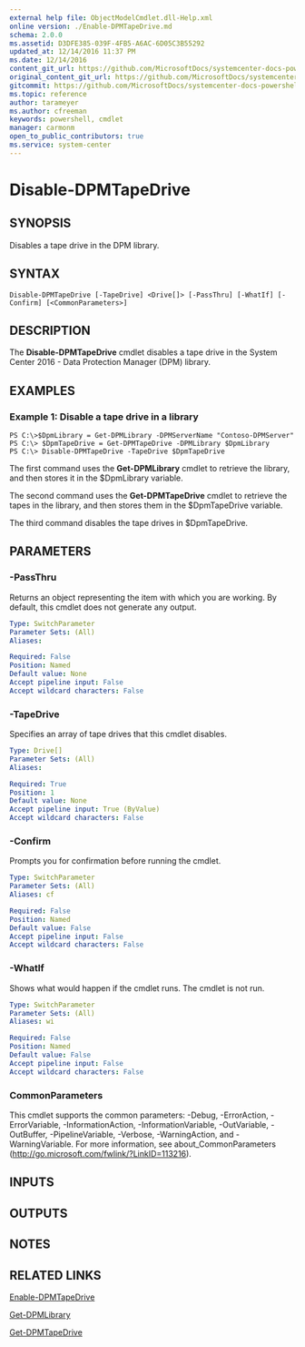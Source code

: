 ```yaml
---
external help file: ObjectModelCmdlet.dll-Help.xml
online version: ./Enable-DPMTapeDrive.md
schema: 2.0.0
ms.assetid: D3DFE385-039F-4FB5-A6AC-6D05C3B55292
updated_at: 12/14/2016 11:37 PM
ms.date: 12/14/2016
content_git_url: https://github.com/MicrosoftDocs/systemcenter-docs-powershell/blob/master/systemcenter-cmdlets/SystemCenter2016/DataProtectionManager/v1/Disable-DPMTapeDrive.md
original_content_git_url: https://github.com/MicrosoftDocs/systemcenter-docs-powershell/blob/master/systemcenter-cmdlets/SystemCenter2016/DataProtectionManager/v1/Disable-DPMTapeDrive.md
gitcommit: https://github.com/MicrosoftDocs/systemcenter-docs-powershell/blob/ddd0fefc9adaabb9394eb6c21b33370913d1830d/systemcenter-cmdlets/SystemCenter2016/DataProtectionManager/v1/Disable-DPMTapeDrive.md
ms.topic: reference
author: tarameyer
ms.author: cfreeman
keywords: powershell, cmdlet
manager: carmonm
open_to_public_contributors: true
ms.service: system-center
---
```


# Disable-DPMTapeDrive

## SYNOPSIS
Disables a tape drive in the DPM library.

## SYNTAX

```
Disable-DPMTapeDrive [-TapeDrive] <Drive[]> [-PassThru] [-WhatIf] [-Confirm] [<CommonParameters>]
```

## DESCRIPTION
The **Disable-DPMTapeDrive** cmdlet disables a tape drive in the System Center 2016 - Data Protection Manager (DPM) library.

## EXAMPLES

### Example 1: Disable a tape drive in a library
```
PS C:\>$DpmLibrary = Get-DPMLibrary -DPMServerName "Contoso-DPMServer"
PS C:\> $DpmTapeDrive = Get-DPMTapeDrive -DPMLibrary $DpmLibrary
PS C:\> Disable-DPMTapeDrive -TapeDrive $DpmTapeDrive
```

The first command uses the **Get-DPMLibrary** cmdlet to retrieve the library, and then stores it in the $DpmLibrary variable.

The second command uses the **Get-DPMTapeDrive** cmdlet to retrieve the tapes in the library, and then stores them in the $DpmTapeDrive variable.

The third command disables the tape drives in $DpmTapeDrive.

## PARAMETERS

### -PassThru
Returns an object representing the item with which you are working.
By default, this cmdlet does not generate any output.

```yaml
Type: SwitchParameter
Parameter Sets: (All)
Aliases: 

Required: False
Position: Named
Default value: None
Accept pipeline input: False
Accept wildcard characters: False
```

### -TapeDrive
Specifies an array of tape drives that this cmdlet disables.

```yaml
Type: Drive[]
Parameter Sets: (All)
Aliases: 

Required: True
Position: 1
Default value: None
Accept pipeline input: True (ByValue)
Accept wildcard characters: False
```

### -Confirm
Prompts you for confirmation before running the cmdlet.

```yaml
Type: SwitchParameter
Parameter Sets: (All)
Aliases: cf

Required: False
Position: Named
Default value: False
Accept pipeline input: False
Accept wildcard characters: False
```

### -WhatIf
Shows what would happen if the cmdlet runs.
The cmdlet is not run.

```yaml
Type: SwitchParameter
Parameter Sets: (All)
Aliases: wi

Required: False
Position: Named
Default value: False
Accept pipeline input: False
Accept wildcard characters: False
```

### CommonParameters
This cmdlet supports the common parameters: -Debug, -ErrorAction, -ErrorVariable, -InformationAction, -InformationVariable, -OutVariable, -OutBuffer, -PipelineVariable, -Verbose, -WarningAction, and -WarningVariable. For more information, see about_CommonParameters (http://go.microsoft.com/fwlink/?LinkID=113216).

## INPUTS

## OUTPUTS

## NOTES

## RELATED LINKS

[Enable-DPMTapeDrive](xref:SystemCenter2016/DataProtectionManager/v1/Enable-DPMTapeDrive.md)

[Get-DPMLibrary](xref:SystemCenter2016/DataProtectionManager/v1/Get-DPMLibrary.md)

[Get-DPMTapeDrive](xref:SystemCenter2016/DataProtectionManager/v1/Get-DPMTapeDrive.md)

